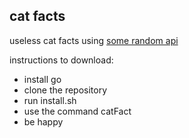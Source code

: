 ## cat facts

useless cat facts using [some random api](https://some-random-api.ml/)

instructions to download:
- install go
- clone the repository
- run install.sh
- use the command catFact
- be happy
